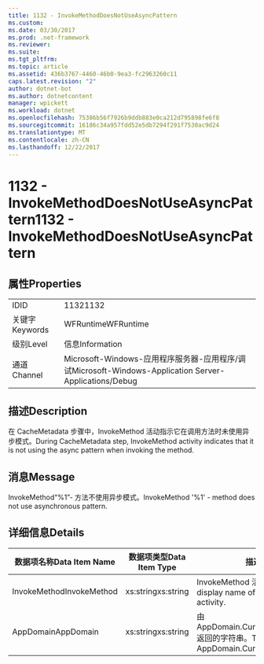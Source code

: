 ```yaml
---
title: 1132 - InvokeMethodDoesNotUseAsyncPattern
ms.custom: 
ms.date: 03/30/2017
ms.prod: .net-framework
ms.reviewer: 
ms.suite: 
ms.tgt_pltfrm: 
ms.topic: article
ms.assetid: 436b3767-4460-46b0-9ea3-fc2963260c11
caps.latest.revision: "2"
author: dotnet-bot
ms.author: dotnetcontent
manager: wpickett
ms.workload: dotnet
ms.openlocfilehash: 75386b56f7926b9ddb883e0ca212d795898fe6f8
ms.sourcegitcommit: 16186c34a957fdd52e5db7294f291f7530ac9d24
ms.translationtype: MT
ms.contentlocale: zh-CN
ms.lasthandoff: 12/22/2017
---
```

# <a name="1132---invokemethoddoesnotuseasyncpattern"></a><span data-ttu-id="976bf-102">1132 - InvokeMethodDoesNotUseAsyncPattern</span><span class="sxs-lookup"><span data-stu-id="976bf-102">1132 - InvokeMethodDoesNotUseAsyncPattern</span></span>
## <a name="properties"></a><span data-ttu-id="976bf-103">属性</span><span class="sxs-lookup"><span data-stu-id="976bf-103">Properties</span></span>  
  
|||  
|-|-|  
|<span data-ttu-id="976bf-104">ID</span><span class="sxs-lookup"><span data-stu-id="976bf-104">ID</span></span>|<span data-ttu-id="976bf-105">1132</span><span class="sxs-lookup"><span data-stu-id="976bf-105">1132</span></span>|  
|<span data-ttu-id="976bf-106">关键字</span><span class="sxs-lookup"><span data-stu-id="976bf-106">Keywords</span></span>|<span data-ttu-id="976bf-107">WFRuntime</span><span class="sxs-lookup"><span data-stu-id="976bf-107">WFRuntime</span></span>|  
|<span data-ttu-id="976bf-108">级别</span><span class="sxs-lookup"><span data-stu-id="976bf-108">Level</span></span>|<span data-ttu-id="976bf-109">信息</span><span class="sxs-lookup"><span data-stu-id="976bf-109">Information</span></span>|  
|<span data-ttu-id="976bf-110">通道</span><span class="sxs-lookup"><span data-stu-id="976bf-110">Channel</span></span>|<span data-ttu-id="976bf-111">Microsoft-Windows-应用程序服务器-应用程序/调试</span><span class="sxs-lookup"><span data-stu-id="976bf-111">Microsoft-Windows-Application Server-Applications/Debug</span></span>|  
  
## <a name="description"></a><span data-ttu-id="976bf-112">描述</span><span class="sxs-lookup"><span data-stu-id="976bf-112">Description</span></span>  
 <span data-ttu-id="976bf-113">在 CacheMetadata 步骤中，InvokeMethod 活动指示它在调用方法时未使用异步模式。</span><span class="sxs-lookup"><span data-stu-id="976bf-113">During CacheMetadata step, InvokeMethod activity indicates that it is not using the async pattern when invoking the method.</span></span>  
  
## <a name="message"></a><span data-ttu-id="976bf-114">消息</span><span class="sxs-lookup"><span data-stu-id="976bf-114">Message</span></span>  
 <span data-ttu-id="976bf-115">InvokeMethod“%1”- 方法不使用异步模式。</span><span class="sxs-lookup"><span data-stu-id="976bf-115">InvokeMethod '%1' - method does not use asynchronous pattern.</span></span>  
  
## <a name="details"></a><span data-ttu-id="976bf-116">详细信息</span><span class="sxs-lookup"><span data-stu-id="976bf-116">Details</span></span>  
  
|<span data-ttu-id="976bf-117">数据项名称</span><span class="sxs-lookup"><span data-stu-id="976bf-117">Data Item Name</span></span>|<span data-ttu-id="976bf-118">数据项类型</span><span class="sxs-lookup"><span data-stu-id="976bf-118">Data Item Type</span></span>|<span data-ttu-id="976bf-119">描述</span><span class="sxs-lookup"><span data-stu-id="976bf-119">Description</span></span>|  
|--------------------|--------------------|-----------------|  
|<span data-ttu-id="976bf-120">InvokeMethod</span><span class="sxs-lookup"><span data-stu-id="976bf-120">InvokeMethod</span></span>|<span data-ttu-id="976bf-121">xs:string</span><span class="sxs-lookup"><span data-stu-id="976bf-121">xs:string</span></span>|<span data-ttu-id="976bf-122">InvokeMethod 活动的显示名称。</span><span class="sxs-lookup"><span data-stu-id="976bf-122">The display name of the InvokeMethod activity.</span></span>|  
|<span data-ttu-id="976bf-123">AppDomain</span><span class="sxs-lookup"><span data-stu-id="976bf-123">AppDomain</span></span>|<span data-ttu-id="976bf-124">xs:string</span><span class="sxs-lookup"><span data-stu-id="976bf-124">xs:string</span></span>|<span data-ttu-id="976bf-125">由 AppDomain.CurrentDomain.FriendlyName 返回的字符串。</span><span class="sxs-lookup"><span data-stu-id="976bf-125">The string returned by AppDomain.CurrentDomain.FriendlyName.</span></span>|
